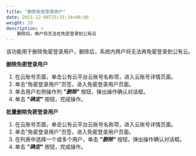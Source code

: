 ```yaml
---
title: "删除免密登录用户"
date: 2021-12-08T15:31:14+08:00
weight: 20
description: >
    删除后，用户将无法在免密登录到公有云
---
```


该功能用于删除免密登录用户，删除后，系统内用户将无法再免密登录到公有云。

**删除免密登录用户**

1. 在云账号页面，单击公有云平台云账号名称项，进入云账号详情页面。
2. 单击“免密登录用户”页签，进入免密登录用户页面。
3. 单击用户右侧操作列 **_"删除"_** 按钮，弹出操作确认对话框。
4. 单击 **_"确定"_** 按钮，完成操作。

**批量删除免密登录用户**

1. 在云账号页面，单击公有云平台云账号名称项，进入云账号详情页面。
2. 单击“免密登录用户”页签，进入免密登录用户页面。
3. 在列表中选择一个或多个用户，单击 **_"删除"_** 按钮，弹出操作确认对话框。
4. 单击 **_"确定"_** 按钮，完成操作。